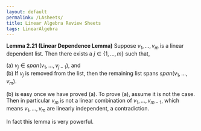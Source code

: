 ```yaml
---
layout: default
permalink: /LAsheets/
title: Linear Algebra Review Sheets
tags: LinearAlgebra
---
```



**Lemma 2.21 (Linear Dependence Lemma)** Suppose $v_1, \ldots, v_m$ is a linear dependent list. Then there exists a $j\in \{1, \ldots, m\}$ such that,  

(a) $v_j\in span(v_1,\ldots, v_{j-1})$, and  
(b) If $v_j$ is removed from the list, then the remaining list spans $span(v_1, \ldots, v_m)$.

(b) is easy once we have proved (a). To prove (a), assume it is not the case. Then in particular $v_m$ is not a linear combination of $v_1,\ldots,v_{m-1}$, which means $v_1,\ldots ,v_m$ are linearly independent, a contradiction. 

In fact this lemma is very powerful.

